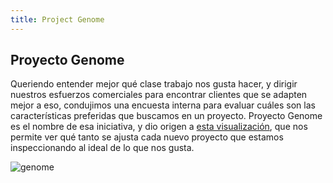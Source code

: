 ```yaml
---
title: Project Genome
---
```

## Proyecto Genome

Queriendo entender mejor qué clase trabajo nos gusta hacer, y dirigir nuestros esfuerzos comerciales para encontrar clientes que se adapten mejor a eso, condujimos una encuesta interna para evaluar cuáles son las características preferidas que buscamos en un proyecto. Proyecto Genome es el nombre de esa iniciativa, y dio origen a [esta visualización](https://genome.manas.tech/), que nos permite ver qué tanto se ajusta cada nuevo proyecto que estamos inspeccionando al ideal de lo que nos gusta.

![genome](/images/genome.svg)
